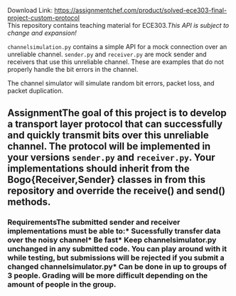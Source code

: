 Download Link: https://assignmentchef.com/product/solved-ece303-final-project-custom-protocol
<br>
This repository contains teaching material for ECE303._This API is subject to change and expansion!_

`channelsimulation.py` contains a simple API for a mock connection over an unreliable channel. `sender.py` and `receiver.py` are mock sender and receivers that use this unreliable channel. These are examples that do not properly handle the bit errors in the channel.

The channel simulator will simulate random bit errors, packet loss, and packet duplication.

## AssignmentThe goal of this project is to develop a transport layer protocol that can successfully and quickly transmit bits over this unreliable channel. The protocol will be implemented in your versions `sender.py` and `receiver.py`. Your implementations should inherit from the Bogo{Receiver,Sender} classes in from this repository and override the receive() and send() methods.

### RequirementsThe submitted sender and receiver implementations must be able to:* Sucessfully transfer data over the noisy channel* Be fast* Keep channelsimulator.py unchanged in any submitted code. You can play around with it while testing, but submissions will be rejected if you submit a changed channelsimulator.py* Can be done in up to groups of 3 people. Grading will be more difficult depending on the amount of people in the group.


